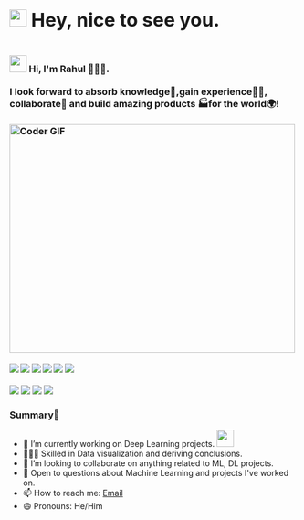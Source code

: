 <h3 align="left">
 <abc>
  <h1><img src="https://emojis.slackmojis.com/emojis/images/1500425901/2646/allo-happy.gif?1500425901" width="30"/> Hey, nice to see you.</h1>
  <br><img src="https://emojis.slackmojis.com/emojis/images/1572027885/6950/blob_wave.png?1572027885" width="30"/> Hi, I'm Rahul 👨🏻‍💻.<br>
  <br> I look forward to absorb knowledge🧠,gain experience👨‍🏭, collaborate🤝 and build amazing products 🏭for the world🌍! <br>
  <br>
    <img src="https://media.giphy.com/media/SWoSkN6DxTszqIKEqv/giphy.gif" alt="Coder GIF" width="500" height="400">
 </abc>
</h3> 

   ####      ![](https://img.shields.io/badge/Web%20Development-%3C%2F%3E-blueviolet) ![](https://img.shields.io/badge/JavaScript-%3C%2F%3E-yellow) ![](https://img.shields.io/badge/Python-%7C-0%2C%2022%2C%20100) ![](https://img.shields.io/badge/C++-%7C-yellowgreen) ![](https://img.shields.io/badge/Google%20Cloud-%7C-orange) ![](https://img.shields.io/badge/Azure-%7C-blue)
   ![](https://img.shields.io/badge/Machine%20Learning-%3C%2F%3E-blueviolet) ![](https://img.shields.io/badge/Core%20Java-%3C%2F%3E-yellow)  ![](https://img.shields.io/badge/SQL-%7C-orange) ![](https://img.shields.io/badge/Cloud%20Developer-%7C-blue)



 





### Summary👋
- 🔭 I’m currently working on Deep Learning projects. <img src="https://media.giphy.com/media/WUlplcMpOCEmTGBtBW/giphy.gif" width="30">
- 👨🏼‍💻 Skilled in Data visualization and deriving conclusions.
- 👯 I’m looking to collaborate on anything related to ML, DL projects.
- 💬 Open to questions about Machine Learning and projects I've worked on.
- 📫 How to reach me:  [Email](mailto:rkishan@usc.edu)
- 😄 Pronouns: He/Him


